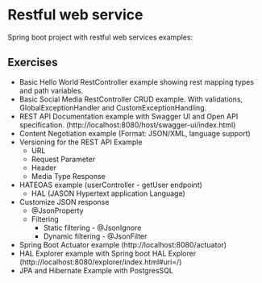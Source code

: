 # Restful web service
Spring boot project with restful web services examples:

## Exercises
- Basic Hello World RestController example showing rest mapping types and path variables.
- Basic Social Media RestController CRUD example. With validations, GlobalExceptionHandler and CustomExceptionHandling.
- REST API Documentation example with Swagger UI and Open API specification. (http://localhost:8080/host/swagger-ui/index.html)
- Content Negotiation example (Format: JSON/XML, language support)
- Versioning for the REST API Example
    - URL
    - Request Parameter
    - Header
    - Media Type Response
- HATEOAS example (userController - getUser endpoint)
  - HAL (JASON Hypertext application Language)
- Customize JSON response
  - @JsonProperty
  - Filtering
    - Static filtering - @JsonIgnore
    - Dynamic filtering - @JsonFilter
- Spring Boot Actuator example (http://localhost:8080/actuator)
- HAL Explorer example with Spring boot HAL Explorer (http://localhost:8080/explorer/index.html#uri=/)
- JPA and Hibernate Example with PostgresSQL
